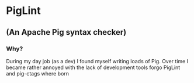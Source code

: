 # PigLint 
## (An Apache Pig syntax checker)

### Why?

During my day job (as a dev) I found myself writing loads of Pig. Over time I became rather annoyed with the lack of development tools forgo PigLint and pig-ctags where born






